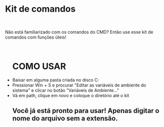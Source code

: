 # Kit de comandos
<br>
<p>Não está familiarizado com os comandos do CMD? Então use esse kit de comandos com funções úteis!</p>
<br>
<ul>
<h1>COMO USAR</h1>
<li>
Baixar em alguma pasta criada no disco C:
</li>
<li>
Pressionar Win + S e procurar "Editar as variáveis de ambiente do sistema" e clicar no botão "Variáveis de Ambiente..."
</li>
<li>
Vá em path, clique em novo e coloque o diretório até o kit
</li>
<h2>
Você já está pronto para usar! Apenas digitar o nome do arquivo sem a extensão.
</h2>